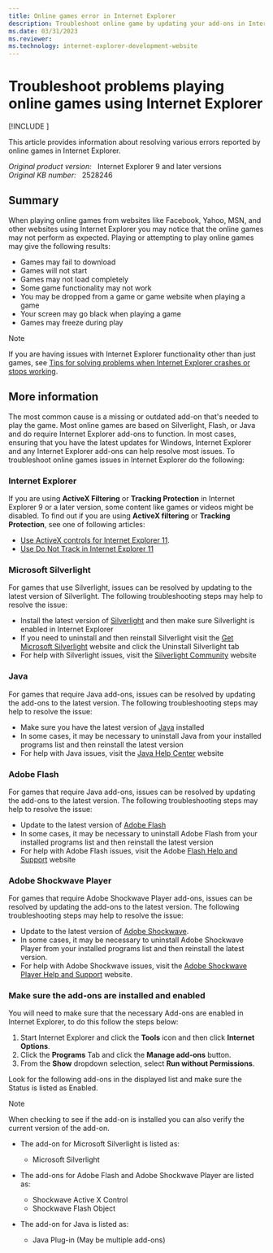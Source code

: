 ```yaml
---
title: Online games error in Internet Explorer
description: Troubleshoot online game by updating your add-ons in Internet Explorer. Some sites that may be affected are Yahoo games, Facebook games, MSN games, and online games with other sites.
ms.date: 03/31/2023
ms.reviewer: 
ms.technology: internet-explorer-development-website
---
```

# Troubleshoot problems playing online games using Internet Explorer

[!INCLUDE [](../../../includes/browsers-important.md)]

This article provides information about resolving various errors reported by online games in Internet Explorer.

_Original product version:_ &nbsp; Internet Explorer 9 and later versions  
_Original KB number:_ &nbsp; 2528246

## Summary

When playing online games from websites like Facebook, Yahoo, MSN, and other websites using Internet Explorer you may notice that the online games may not perform as expected. Playing or attempting to play online games may give the following results:

- Games may fail to download
- Games will not start
- Games may not load completely
- Some game functionality may not work
- You may be dropped from a game or game website when playing a game
- Your screen may go black when playing a game
- Games may freeze during play

> [!NOTE]
> If you are having issues with Internet Explorer functionality other than just games, see [Tips for solving problems when Internet Explorer crashes or stops working](https://support.microsoft.com/help/4026254/internet-explorer-has-stopped-working).

## More information

The most common cause is a missing or outdated add-on that's needed to play the game. Most online games are based on Silverlight, Flash, or Java and do require Internet Explorer add-ons to function. In most cases, ensuring that you have the latest updates for Windows, Internet Explorer and any Internet Explorer add-ons can help resolve most issues. To troubleshoot online games issues in Internet Explorer do the following:

### Internet Explorer

If you are using **ActiveX Filtering** or **Tracking Protection** in Internet Explorer 9 or a later version, some content like games or videos might be disabled. To find out if you are using **ActiveX filtering** or **Tracking Protection**, see one of following articles:

- [Use ActiveX controls for Internet Explorer 11](https://support.microsoft.com/help/17469/windows-internet-explorer-use-activex-controls).
- [Use Do Not Track in Internet Explorer 11](https://support.microsoft.com/help/17288/windows-internet-explorer-11-use-do-not-track)

### Microsoft Silverlight

For games that use Silverlight, issues can be resolved by updating to the latest version of Silverlight. The following troubleshooting steps may help to resolve the issue:

- Install the latest version of [Silverlight](https://www.microsoft.com/silverlight) and then make sure Silverlight is enabled in Internet Explorer
- If you need to uninstall and then reinstall Silverlight visit the [Get Microsoft Silverlight](https://www.microsoft.com/getsilverlight/get-started/install/default.aspx) website and click the Uninstall Silverlight tab
- For help with Silverlight issues, visit the [Silverlight Community](https://www.microsoft.com/silverlight/community) website

### Java

For games that require Java add-ons, issues can be resolved by updating the add-ons to the latest version. The following troubleshooting steps may help to resolve the issue:

- Make sure you have the latest version of [Java](http://www.java.com/) installed
- In some cases, it may be necessary to uninstall Java from your installed programs list and then reinstall the latest version
- For help with Java issues, visit the [Java Help Center](https://www.java.com/en/download/help) website

### Adobe Flash

For games that require Java add-ons, issues can be resolved by updating the add-ons to the latest version. The following troubleshooting steps may help to resolve the issue:

- Update to the latest version of [Adobe Flash](http://www.adobe.com/downloads)
- In some cases, it may be necessary to uninstall Adobe Flash from your installed programs list and then reinstall the latest version
- For help with Adobe Flash issues, visit the Adobe [Flash Help and Support](http://www.adobe.com/support/flash) website

### Adobe Shockwave Player

For games that require Adobe Shockwave Player add-ons, issues can be resolved by updating the add-ons to the latest version. The following troubleshooting steps may help to resolve the issue:

- Update to the latest version of [Adobe Shockwave](http://get.adobe.com/shockwave/otherversions).
- In some cases, it may be necessary to uninstall Adobe Shockwave Player from your installed programs list and then reinstall the latest version.
- For help with Adobe Shockwave issues, visit the [Adobe Shockwave Player Help and Support](http://www.adobe.com/support/shockwave) website.

### Make sure the add-ons are installed and enabled

You will need to make sure that the necessary Add-ons are enabled in Internet Explorer, to do this follow the steps below:

1. Start Internet Explorer and click the **Tools** icon and then click **Internet Options**.
2. Click the **Programs** Tab and click the **Manage add-ons** button.
3. From the **Show** dropdown selection, select **Run without Permissions**.

Look for the following add-ons in the displayed list and make sure the Status is listed as Enabled.

> [!NOTE]
> When checking to see if the add-on is installed you can also verify the current version of the add-on.

- The add-on for Microsoft Silverlight is listed as:

  - Microsoft Silverlight

- The add-ons for Adobe Flash and Adobe Shockwave Player are listed as:

  - Shockwave Active X Control
  - Shockwave Flash Object

- The add-on for Java is listed as:

  - Java Plug-in (May be multiple add-ons)
